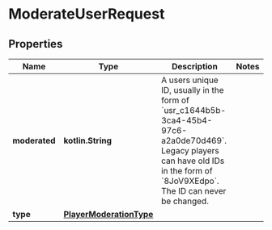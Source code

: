 
# ModerateUserRequest

## Properties
Name | Type | Description | Notes
------------ | ------------- | ------------- | -------------
**moderated** | **kotlin.String** | A users unique ID, usually in the form of &#x60;usr_c1644b5b-3ca4-45b4-97c6-a2a0de70d469&#x60;. Legacy players can have old IDs in the form of &#x60;8JoV9XEdpo&#x60;. The ID can never be changed. | 
**type** | [**PlayerModerationType**](PlayerModerationType.md) |  | 



